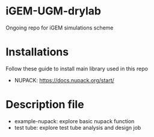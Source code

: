 # iGEM-UGM-drylab
Ongoing repo for iGEM simulations scheme

# Installations
Follow these guide to install main library used in this repo
* NUPACK: https://docs.nupack.org/start/

# Description file
* example-nupack: explore basic nupack function
* test tube: explore test tube analysis and design job
